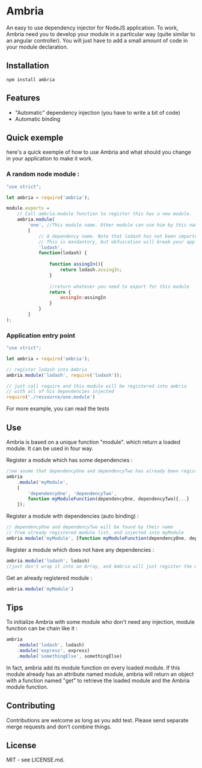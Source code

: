 # Ambria

An easy to use dependency injector for NodeJS application.
To work, Ambria need you to develop your module in a particular way (quite similar to an angular controller). You will just have to add a small amount of code in your module declaration.

## Installation
```
npm install ambria
```

## Features 

 * "Automatic" dependency injection (you have to write a bit of code)
 * Automatic binding 

## Quick exemple
here's a quick exemple of how to use Ambria and what should you change in your application to make it work.

### A random node module : 
```javascript
"use strict";

let ambria = require('ambria');

module.exports = 
    // Call ambria.module function to register this has a new module.
    ambria.module(
        'one', //This module name. Other module can use him by this name
        [
            // A dependency name. Note that lodash has not been imported here. 
            // This is mandantory, but obfuscation will break your app if you don't
            'lodash', 
            function(lodash) {
        
                function assingIn(){
                    return lodash.assingIn;
                }
                
                //return whatever you need to export for this module
                return {
                    assingIn:assingIn
                }
            }
        ]
);

```

### Application entry point
```javascript
"use strict";

let ambria = require('ambria');

// register lodash into Ambria
ambria.module('lodash', require('lodash'));

// just call require and this module will be registered into ambria 
// with all of his dependencies injected
require('./ressource/one.module')

```

For more example, you can read the tests

## Use
Ambria is based on a unique function "module". which return a loaded module. It can be used in four way.

Register a module which has some dependencies :  
```javascript
//we asume that dependencyOne and dependencyTwo has already been registered.
ambria
    .module('myModule', 
    [
        'dependencyOne', 'dependencyTwo', 
        function myModuleFunction(dependencyOne, dependencyTwo){...}
    ]);
```

Register a module with dependencies (auto binding) : 
```javascript
// dependencyOne and dependencyTwo will be found by their name 
// from already registered module list, and injected into myModule
ambria.module('myModule', [function myModuleFunction(dependencyOne, dependencyTwo){...}]);
```

Register a module which does not have any dependencies : 
```javascript
ambria.module('lodash', lodash)
//just don't wrap it into an Array, and Ambria will just register the module "has it"
```

Get an already registered module : 
```javascript
ambria.module('myModule')
```

## Tips
To initialize Ambria with some module who don't need any injection, module function can be chain like it :
```javascript
ambria
    .module('lodash', lodash)
    .module('express', express)
    .module('somethingElse', somethingElse)
```
In fact, ambria add its module function on every loaded module. If this module already has an attribute named module, ambria will return an object with a function named "get" to retrieve the loaded module and the Ambria module function.

## Contributing

Contributions are welcome as long as you add test. 
Please send separate merge requests and don't combine things.

## License

MIT - see LICENSE.md.